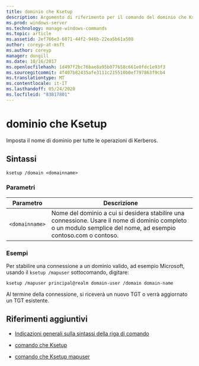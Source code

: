 ```yaml
---
title: dominio che Ksetup
description: Argomento di riferimento per il comando del dominio che Ksetup, che imposta il nome di dominio per tutte le operazioni Kerberos.
ms.prod: windows-server
ms.technology: manage-windows-commands
ms.topic: article
ms.assetid: 2ef766e3-6071-44f2-946b-22ea5b61a508
author: coreyp-at-msft
ms.author: coreyp
manager: dongill
ms.date: 10/16/2017
ms.openlocfilehash: 1d497f2bc76bae8a95b077658c661e0fdc1e93f3
ms.sourcegitcommit: 4f407b82435afe3111c215510b0ef797863f9cb4
ms.translationtype: MT
ms.contentlocale: it-IT
ms.lasthandoff: 05/24/2020
ms.locfileid: "83817801"
---
```

# <a name="ksetup-domain"></a>dominio che Ksetup

Imposta il nome di dominio per tutte le operazioni di Kerberos.

## <a name="syntax"></a>Sintassi

```
ksetup /domain <domainname>
```

### <a name="parameters"></a>Parametri

| Parametro | Descrizione |
| --------- | ----------- |
| `<domainname>` | Nome del dominio a cui si desidera stabilire una connessione. Usare il nome di dominio completo o un modulo semplice del nome, ad esempio contoso.com o contoso.|

### <a name="examples"></a>Esempi

Per stabilire una connessione a un dominio valido, ad esempio Microsoft, usando il `ksetup /mapuser` sottocomando, digitare:

```
ksetup /mapuser principal@realm domain-user /domain domain-name
```

Al termine della connessione, si riceverà un nuovo TGT o verrà aggiornato un TGT esistente.

## <a name="additional-references"></a>Riferimenti aggiuntivi

- [Indicazioni generali sulla sintassi della riga di comando](command-line-syntax-key.md)

- [comando che Ksetup](ksetup.md)

- [comando che Ksetup mapuser](ksetup-mapuser.md)